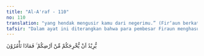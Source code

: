 ```yaml
---
title: "Al-A'raf - 110"
no: 110
translation: "yang hendak mengusir kamu dari negerimu.” (Fir‘aun berkata), “Maka apa saran kamu?”"
tafsir: "Dalam ayat ini diterangkan bahwa para pembesar Firaun menghasut Firaun dengan menyatakan kepadanya, bahwa Musa adalah orang yang mempunyai pengetahuan dan bermaksud jahat, yaitu hendak merebut kekuasaan dari tangan Firaun dan mengusirnya bersama pengikutnya dari negeri Mesir. Hasutan ini berhasil, sehingga Firaun bertanya kepada mereka tentang apa yang akan mereka lakukan kepada Musa.\n\nDi dalam kisah Nabi Musa yang terdapat dalam Surah Yunus diterangkan pula ucapan pemesar-pembesar Firaun kepada Nabi Musa sebagai berikut:\n\n\"Mereka berkata: \"Apakah engkau datang kepada kami untuk memalingkan kami dari apa (kepercayaan) yang kami dapati nenek moyang kami mengerjakannya (menyembah berhala), dan agar kamu berdua mempunyai kekuasaan di bumi (negeri Mesir)? Kami tidak akan mempercayai kamu berdua\". (Yunus/10:78)"
---
```


يُّرِيْدُ اَنْ يُّخْرِجَكُمْ مِّنْ اَرْضِكُمْ ۚ فَمَاذَا تَأْمُرُوْنَ
